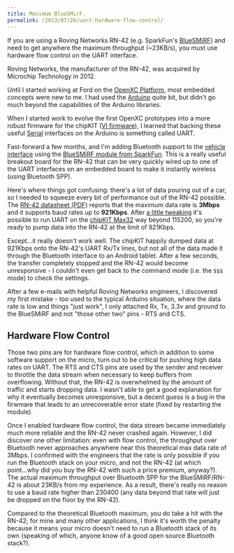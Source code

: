 ```yaml
---
title: Maximum BlueSMirF.
permalink: /2013/07/26/uart-hardware-flow-control/
---
```


<div class="pullout">
<p>If you are using a Roving Networks
RN-42 (e.g. SparkFun's <a
href="https://www.sparkfun.com/products/10269">BlueSMiRF</a>) and need to
get anywhere the maximum throughput (~23KB/s), you must use hardware flow
control on the UART interface.</p>

<p>Roving Networks, the manufacturer of the RN-42, was acquired by Microchip
Technology in 2012.</p>
</div>

Until I started working at Ford on the [OpenXC Platform][openxc], most embedded
concepts were new to me. I had used the [Arduino](http://arduino.cc) quite bit,
but didn't go much beyond the capabilities of the Arduino libraries.

When I started work to evolve the first OpenXC prototypes into a more robust
firmware for the chipKIT ([VI firmware](http://vi-firmware.openxcplatform.com)),
I learned that backing these useful
[Serial](http://arduino.cc/en/reference/serial) interfaces on the Arduino is
something called UART.

Fast-forward a few months, and I'm adding Bluetooth support to the [vehicle
interface](http://openxcplatform.com/vehicle-interface/index.html) using the
[BlueSMiRF module from
SparkFun](http://openxcplatform.com/vehicle-interface/index.html). This is a
really useful breakout board for the RN-42 that can be very quickly wired up to
one of the UART interfaces on an embedded board to make it instantly wireless
(using Bluetooth SPP).

Here's where things got confusing: there's a lot of data pouring out of a car,
so I needed to squeeze every bit of performance out of the RN-42 possible. The
[RN-42 datasheet
(PDF)](https://www.sparkfun.com/datasheets/Wireless/Bluetooth/rn-42-ds.pdf)
reports that the maximum data rate is **3Mbps** and it supports baud rates up to
**921Kbps**. After [a little
tweaking](https://github.com/openxc/cantranslator/blob/master/src/platform/pic32/uart.cpp#L83)
it's possible to run UART on the [chipKIT
Max32](https://chipkit.net/wpcproduct/chipkit-max32/) way
beyond 115200, so you're ready to pump data into the RN-42 at the limit of
921Kbps.

Except...it really doesn't work well. The chipKIT happily dumped data at 921Kbps
onto the RN-42's UART Rx/Tx lines, but not all of the data made it through the
Bluetooth interface to an Android tablet. After a few seconds, the transfer
completely stopped and the RN-42 would become unresponsive - I couldn't even get
back to the command mode (i.e. the `$$$` mode) to check the settings.

After a few e-mails with helpful Roving Networks engineers, I discovered my
first mistake - too used to the typical Arduino situation, where the data rate is
low and things "just work", I only attached Rx, Tx, 3.3v and ground to the
BlueSMiRF and not "those other two" pins - RTS and CTS.

## Hardware Flow Control

Those two pins are for hardware flow control, which in addition to some software
support on the micro, turn out to be critical for pushing high data rates on
UART. The RTS and CTS pins are used by the sender and receiver to throttle the
data stream when necessary to keep buffers from overflowing. Without that, the
RN-42 is overwhelmed by the amount of traffic and starts dropping data. I wasn't
able to get a good explanation for why it eventually becomes unresponsive, but a
decent guess is a bug in the firwmare that leads to an unrecoverable error state
(fixed by restarting the module).

Once I enabled hardware flow control, the data stream became immediately much
more reliable and the RN-42 never crashed again. However, I did discover one
other limitation: even with flow control, the throughput over Bluetooth never
approaches anywhere near this theoretical max data rate of 3Mbps. I confirmed
with the engineers that the rate is only possible if you run the Bluetooth stack
on your micro, and not the RN-42 (at which point...why did you buy the
RN-42 with such a price premium, anyway?). The actual maximum throughput over
Bluetooth SPP for the BlueSMiRF/RN-42 is about 23KB/s from my experience. As a
result, there's really no reason to use a baud rate higher than 230400 (any data
beyond that rate will just be dropped on the floor by the RN-42).

Compared to the theoretical Bluetooth maximum, you do take a hit with the RN-42;
for mine and many other applications, I think it's worth the penalty because it
means your micro doesn't need to run a Bluetooth stack of its own (speaking of
which, anyone know of a good open source Bluetooth stack?).


[openxc]: http://openxcplatform.com
